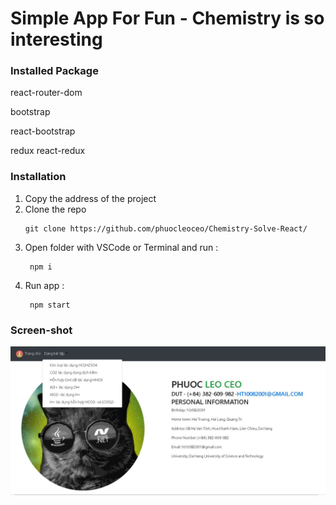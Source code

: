 # Simple App For Fun - Chemistry is so interesting

### Installed Package
react-router-dom

bootstrap

react-bootstrap

redux react-redux

### Installation

1. Copy the address of the project
2. Clone the repo
   ```
   git clone https://github.com/phuocleoceo/Chemistry-Solve-React/
   ```
3. Open folder with VSCode or Terminal and run :
   ```
    npm i
   ```
4. Run app :
   ```
    npm start
   ```

### Screen-shot
<img src="https://raw.githubusercontent.com/phuocleoceo/Chemistry-Solve-React/master/Capture.JPG"  alt="HP">